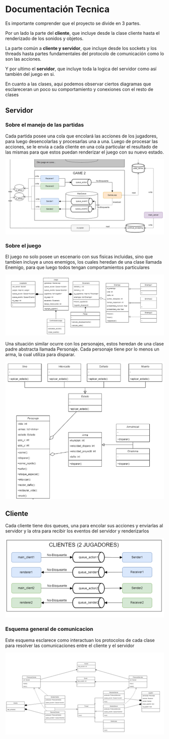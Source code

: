 # Documentación Tecnica

Es importante comprender que el proyecto se divide en 3 partes.

Por un lado la parte del **cliente**, que incluye desde la clase cliente hasta el renderizado de los sonidos y objetos.

La parte común a **cliente y servidor**, que incluye desde los sockets y los threads hasta partes fundamentales del protocolo de comunicación como lo son las acciones.

Y por ultimo el **servidor**, que incluye toda la logica del servidor como así también del juego en si.


En cuanto a las clases, aqui podemos observar ciertos diagramas que esclareceran un poco su comportamiento y conexiones con el resto de clases
## Servidor

### Sobre el manejo de las partidas

Cada partida posee una cola que encolará las acciones de los jugadores, para luego desencolarlas y procesarlas una a una. Luego de procesar las acciones, se le envia a cada cliente en una cola particular el resultado de las mismas para que estos puedan renderizar el juego con su nuevo estado.

![img3](imagenes_documentacion/DiagramaServidor.png)

### Sobre el juego
El juego no solo posee un escenario con sus fisicas incluidas, sino que tambien incluye a unos enemigos, los cuales heredan de una clase llamada Enemigo, para que luego todos tengan comportamientos particulares

![img](imagenes_documentacion/Juego-Escenario.png)

Una situación similar ocurre con los personajes, estos heredan de una clase padre abstracta llamada Personaje. Cada personaje tiene por lo menos un arma, la cual utiliza para disparar.


![img2](imagenes_documentacion/DiagramaPersonaje.png)


## Cliente

Cada cliente tiene dos queues, una para encolar sus acciones y enviarlas al servidor y la otra para recibir los eventos del servidor y renderizarlos

![img4](imagenes_documentacion/Queues.png)


### Esquema general de comunicacion

Este esquema esclarece como interactuan los protocolos de cada clase para resolver las comunicaciones entre el cliente y el servidor

![img5](imagenes_documentacion/Cliente-jugadorServidor.png)
